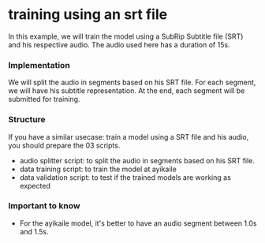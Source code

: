 # training using an srt file

In this example, we will train the model using a SubRip Subtitle file (SRT) and his respective audio.
The audio used here has a duration of 15s.

### Implementation

We will split the audio in segments based on his SRT file.
For each segment, we will have his subtitle representation.
At the end, each segment will be submitted for training.

### Structure

If you have a similar usecase: train a model using a SRT file and his audio, you should prepare the 03 scripts.

- audio splitter script: to split the audio in segments based on his SRT file.
- data training script: to train the model at ayikaile
- data validation script: to test if the trained models are working as expected

### Important to know

- For the ayikaile model, it's better to have an audio segment between 1.0s and 1.5s.
